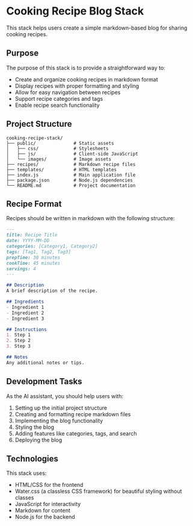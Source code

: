 # Cooking Recipe Blog Stack

This stack helps users create a simple markdown-based blog for sharing cooking recipes.

## Purpose

The purpose of this stack is to provide a straightforward way to:
- Create and organize cooking recipes in markdown format
- Display recipes with proper formatting and styling
- Allow for easy navigation between recipes
- Support recipe categories and tags
- Enable recipe search functionality

## Project Structure

```
cooking-recipe-stack/
├── public/              # Static assets
│   ├── css/             # Stylesheets
│   ├── js/              # Client-side JavaScript
│   └── images/          # Image assets
├── recipes/             # Markdown recipe files
├── templates/           # HTML templates
├── index.js             # Main application file
├── package.json         # Node.js dependencies
└── README.md            # Project documentation
```

## Recipe Format

Recipes should be written in markdown with the following structure:

```markdown
---
title: Recipe Title
date: YYYY-MM-DD
categories: [Category1, Category2]
tags: [Tag1, Tag2, Tag3]
prepTime: 30 minutes
cookTime: 45 minutes
servings: 4
---

## Description
A brief description of the recipe.

## Ingredients
- Ingredient 1
- Ingredient 2
- Ingredient 3

## Instructions
1. Step 1
2. Step 2
3. Step 3

## Notes
Any additional notes or tips.
```

## Development Tasks

As the AI assistant, you should help users with:
1. Setting up the initial project structure
2. Creating and formatting recipe markdown files
3. Implementing the blog functionality
4. Styling the blog
5. Adding features like categories, tags, and search
6. Deploying the blog

## Technologies

This stack uses:
- HTML/CSS for the frontend
- Water.css (a classless CSS framework) for beautiful styling without classes
- JavaScript for interactivity
- Markdown for content
- Node.js for the backend
